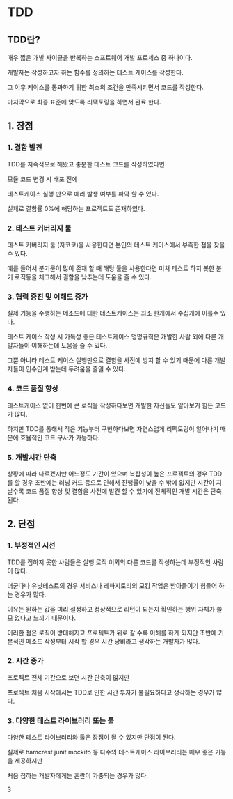 # TDD

## TDD란?

매우 짧은 개발 사이클을 반복하는 소프트웨어 개발 프로세스 중 하나이다.

개발자는 작성하고자 하는 함수를 정의하는 테스트 케이스를 작성한다.

그 이후 케이스를 통과하기 위한 최소의 조건을 만족시키면서 코드를 작성한다.

마지막으로 최종 표준에 맞도록 리팩토링을 하면서 완료 한다.

## 1. 장점


### 1. 결함 발견

TDD를 지속적으로 해왔고 충분한 테스트 코드를 작성하였다면

모듈 코드 변경 시 배포 전에

테스트케이스 실행 만으로 에러 발생 여부를 파악 할 수 있다.

실제로 결함률 0%에 해당하는 프로젝트도 존재하였다.

### 2. 테스트 커버리지 툴

테스트 커버리지 툴 (자코코)을 사용한다면 본인의 테스트 케이스에서 부족한 점을 찾을 수 있다.

예를 들어서 분기문이 많이 존재 할 때 해당 툴을 사용한다면 미처 테스트 하지 봇한 분기 로직등을 체크해서 결함을 낮추는데 도움을 줄 수 있다.

### 3. 협력 증진 및 이해도 증가

실제 기능을 수행하는 메소드에 대한 테스트케이스는 최소 한개에서 수십개에 이를수 있다.

테스트 케이스 작성 시 가독성 좋은 테스트케이스 명명규칙은 개발한 사람 외에 다른 개발자들이 이해하는데 도움을 줄 수 있다.

그뿐 아니라 테스트 케이스 실행만으로 결함을 사전에 방지 할 수 있기 때문에 다른 개발자들이 인수인계 받는데 두려움을 줄일 수 있다.

### 4. 코드 품질 향상

테스트케이스 없이 한번에 큰 로직을 작성하다보면 개발한 자신들도 알아보기 힘든 코드가 많다.

하지만 TDD를 통해서 작은 기능부터 구현하다보면 자연스럽게 리팩토링이 일어나기 때문에 효율적인 코드 구사가 가능하다.

### 5. 개발시간 단축

상황에 따라 다르겠지만 어느정도 기간이 있으며 복잡성이 높은 프로젝트의 경우 TDD를 할 경우 초반에는 러닝 커드 등으로 인해서 진행률이 낮을 수 밖에 없지만 시간이 지날수록 코드 품질 향상 및 결함을 사전에 발견 할 수 있기에 전체적인 개발 시간은 단축 된다.

## 2. 단점

### 1. 부정적인 시선

TDD를 접하지 못한 사람들은 실행 로직 이외의 다른 코드를 작성하는데 부정적인 사람이 많다.

더군다나 유닛테스트의 경우 서비스나 레파지토리의 모킹 작업은 받아들이기 힘들어 하는 경우가 많다.

이유는 원하는 값을 미리 설정하고 정상적으로 리턴이 되는지 확인하는 행위 자체가 쓸모 없다고 느끼기 때문이다.

이러한 점은 로직이 방대해지고 프로젝트가 뒤로 갈 수록 이해를 하게 되지만 초반에 기본적인 메소드 작성부터 시작 할 경우 시간 낭비라고 생각하는 개발자가 많다.

### 2. 시간 증가

프로젝트 전체 기간으로 보면 시간 단축이 많지만

프로젝트 처음 시작에서는 TDD로 인한 시간 투자가 불필요하다고 생각하는 경우가 많다.

### 3. 다양한 테스트 라이브러리 또는 툴

다양한 테스트 라이브러리와 툴은 장점이 될 수 있지만 단점이 된다.

실제로 hamcrest junit mockito 등 다수의 테스트케이스 라이브러리는 매우 좋은 기능을 제공하지만

처음 접하는 개발자에게는 혼란이 가중되는 경우가 많다.




3
